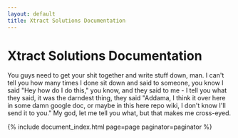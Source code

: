 ```yaml
---
layout: default
title: Xtract Solutions Documentation
---
```


# Xtract Solutions Documentation

You guys need to get your shit together and write stuff down, man. I can't tell you how many times I done sit down and said to someone, you know I said "Hey how do I do this," you know, and they said to me - I tell you what they said, it was the darndest thing, they said "Addama, I think it over here in some damn google doc, or maybe in this here repo wiki, I don't know I'll send it to you." My god, let me tell you what, but that makes me cross-eyed.

{% include document_index.html page=page paginator=paginator %}